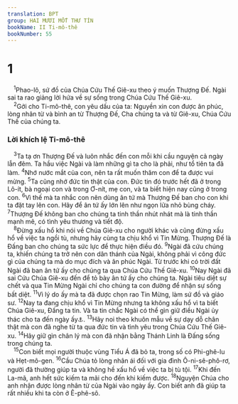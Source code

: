 ```yaml
---
translation: BPT
group: HAI MƯƠI MỐT THƯ TÍN
bookName: II Ti-mô-thê 
bookNumber: 55
---
```


<div class="title"><h1>1</h1></div>
<span class="verse 2ti_1_1"> <sup>1</sup>Phao-lô, sứ đồ của Chúa Cứu Thế Giê-xu theo ý muốn Thượng Đế. Ngài sai ta rao giảng lời hứa về sự sống trong Chúa Cứu Thế Giê-xu.<br/></span>
<span class="verse 2ti_1_2"> <sup>2</sup>Gởi cho Ti-mô-thê, con yêu dấu của ta: Nguyền xin con được ân phúc, lòng nhân từ và bình an từ Thượng Đế, Cha chúng ta và từ Giê-xu, Chúa Cứu Thế của chúng ta.<br/></span>
<div class="title"><h3>Lời khích lệ Ti-mô-thê</h3></div>
<span class="verse 2ti_1_3"> <sup>3</sup>Ta tạ ơn Thượng Đế và luôn nhắc đến con mỗi khi cầu nguyện cả ngày lẫn đêm. Ta hầu việc Ngài và làm những gì ta cho là phải, như tổ tiên ta đã làm.</span>
<span class="verse 2ti_1_4"><sup>4</sup>Nhớ nước mắt của con, nên ta rất muốn thăm con để ta được vui mừng.</span>
<span class="verse 2ti_1_5"><sup>5</sup>Ta cũng nhớ đức tin thật của con. Đức tin đó trước hết đã ở trong Lô-ít, bà ngoại con và trong Ơ-nít, mẹ con, và ta biết hiện nay cũng ở trong con.</span>
<span class="verse 2ti_1_6"><sup>6</sup>Vì thế mà ta nhắc con nên dùng ân tứ mà Thượng Đế ban cho con khi ta đặt tay lên con. Hãy để ân tứ ấy lớn lên như ngọn lửa nhỏ bùng cháy.</span>
<span class="verse 2ti_1_7"><sup>7</sup>Thượng Đế không ban cho chúng ta tinh thần nhút nhát mà là tinh thần mạnh mẽ, có tình yêu thương và tiết độ.<br/></span>
<span class="verse 2ti_1_8"> <sup>8</sup>Đừng xấu hổ khi nói về Chúa Giê-xu cho người khác và cũng đừng xấu hổ về việc ta ngồi tù, nhưng hãy cùng ta chịu khổ vì Tin Mừng. Thượng Đế là Đấng ban cho chúng ta sức lực để thực hiện điều đó.</span>
<span class="verse 2ti_1_9"><sup>9</sup>Ngài đã cứu chúng ta, khiến chúng ta trở nên con dân thánh của Ngài, không phải vì công đức gì của chúng ta mà do mục đích và ân phúc Ngài. Từ trước khi có trời đất Ngài đã ban ân tứ ấy cho chúng ta qua Chúa Cứu Thế Giê-xu.</span>
<span class="verse 2ti_1_10"><sup>10</sup>Nay Ngài đã sai Cứu Chúa Giê-xu đến để tỏ bày ân tứ ấy cho chúng ta. Ngài tiêu diệt sự chết và qua Tin Mừng Ngài chỉ cho chúng ta con đường để nhận sự sống bất diệt.</span>
<span class="verse 2ti_1_11"><sup>11</sup>Vì lý do ấy mà ta đã được chọn rao Tin Mừng, làm sứ đồ và giáo sư.</span>
<span class="verse 2ti_1_12"><sup>12</sup>Nay ta đang chịu khổ vì Tin Mừng nhưng ta không xấu hổ vì ta biết Chúa Giê-xu, Đấng ta tin. Và ta tin chắc Ngài có thể gìn giữ điều Ngài ủy thác cho ta đến ngày ấy<a data-toggle="tooltip" data-placement="bottom" title="Ngày mà Chúa Cứu Thế đến để xét xử mọi người đồng thời mang con dân Ngài về ở với Ngài. Xem câu 18.">⚓</a>.</span>
<span class="verse 2ti_1_13"><sup>13</sup>Hãy noi theo khuôn mẫu về sự dạy dỗ chân thật mà con đã nghe từ ta qua đức tin và tình yêu trong Chúa Cứu Thế Giê-xu.</span>
<span class="verse 2ti_1_14"><sup>14</sup>Hãy giữ gìn chân lý mà con đã nhận bằng Thánh Linh là Đấng sống trong chúng ta.<br/></span>
<span class="verse 2ti_1_15"> <sup>15</sup>Con biết mọi người thuộc vùng Tiểu Á đã bỏ ta, trong số có Phi-ghê-lu và Hẹt-mô-gen.</span>
<span class="verse 2ti_1_16"><sup>16</sup>Cầu Chúa tỏ lòng nhân ái đối với gia đình Ô-ni-sê-phô-rơ, người đã thường giúp ta và không hề xấu hổ về việc ta bị tù tội.</span>
<span class="verse 2ti_1_17"><sup>17</sup>Khi đến La-mã, anh hết sức kiếm ta mãi cho đến khi kiếm được.</span>
<span class="verse 2ti_1_18"><sup>18</sup>Nguyện Chúa cho anh nhận được lòng nhân từ của Ngài vào ngày ấy. Con biết anh đã giúp ta rất nhiều khi ta còn ở Ê-phê-sô.<br/></span>
